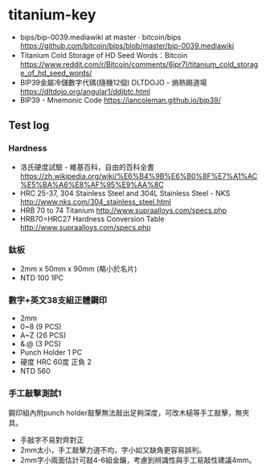 # titanium-key

* bips/bip-0039.mediawiki at master · bitcoin/bips https://github.com/bitcoin/bips/blob/master/bip-0039.mediawiki
* Titanium Cold Storage of HD Seed Words：Bitcoin https://www.reddit.com/r/Bitcoin/comments/6jpr7l/titanium_cold_storage_of_hd_seed_words/
* BIP39金屬冷儲數字代碼(隨機12個) DLTDOJO - 熵熱踢道場 https://dltdojo.org/angular1/ddjbtc.html
* BIP39 - Mnemonic Code https://iancoleman.github.io/bip39/

## Test log

### Hardness 

* 洛氏硬度試驗 - 維基百科，自由的百科全書 https://zh.wikipedia.org/wiki/%E6%B4%9B%E6%B0%8F%E7%A1%AC%E5%BA%A6%E8%AF%95%E9%AA%8C
* HRC 25-37, 304 Stainless Steel and 304L Stainless Steel - NKS http://www.nks.com/304_stainless_steel.html
* HRB 70 to 74 Titanium http://www.supraalloys.com/specs.php
* HRB70=HRC27 Hardness Conversion Table http://www.supraalloys.com/specs.php

### 鈦板

* 2mm x 50mm x 90mm (略小於名片)
* NTD 100 1PC

### 數字+英文38支組正體鋼印

* 2mm
* 0~8 (9 PCS)
* A~Z (26 PCS)
* &.@ (3 PCS)
* Punch Holder 1 PC
* 硬度 HRC 60度 正負 2
* NTD 560

### 手工敲擊測試1 

鋼印組內附punch holder敲擊無法敲出足夠深度，可改木槌等手工敲擊，無夾具。

* 手敲字不易對齊對正
* 2mm太小，手工敲擊力道不均，字小如又缺角更容易誤判。
* 2mm字小兩面估計可敲4-6組金鑰，考慮到辨識性與手工易敲性建議4mm。
